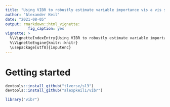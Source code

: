 ```yaml
---
title: "Using VIBR to robustly estimate variable importance vis a vis stochastic interventions"
author: "Alexander Keil"
date: "2021-08-05"
output: rmarkdown::html_vignette:
          fig_caption: yes
vignette: >
  %\VignetteIndexEntry{Using VIBR to robustly estimate variable importance vis a vis stochastic interventions}
  %\VignetteEngine{knitr::knitr}
  \usepackage[utf8]{inputenc}
---
```






# Getting started

```r
devtools::install_github("tlverse/sl3")
devtools::install_github("alexpkeil1/vibr")
```


```r
library("vibr")
```

